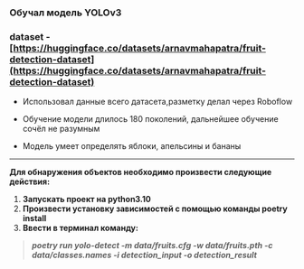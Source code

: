 ### Обучал модель YOLOv3  
### dataset - [https://huggingface.co/datasets/arnavmahapatra/fruit-detection-dataset](https://huggingface.co/datasets/arnavmahapatra/fruit-detection-dataset)  

* Использовал данные всего датасета,разметку делал через Roboflow

* Обучение модели длилось 180 поколений, дальнейшее обучение сочёл не разумным

* Модель умеет определять яблоки, апельсины и бананы
_____________________________________________________________________________________________________________________
**Для обнаружения объектов необходимо произвести следующие действия:**
1. **Запускать проект на python3.10**
2. **Произвести установку зависимостей с помощью команды poetry install**
3. **Ввести в терминал команду:**
>***poetry run yolo-detect -m data/fruits.cfg -w data/fruits.pth -c data/classes.names -i detection_input -o detection_result***
 
